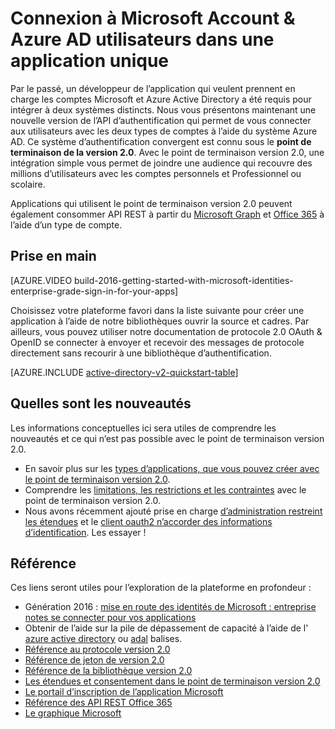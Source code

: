 <properties
    pageTitle="vue d’ensemble du point de terminaison de version 2.0 | Microsoft Azure"
    description="Introduction à la création d’applications avec Microsoft Account et Azure Active Directory se connecter."
    services="active-directory"
    documentationCenter=""
    authors="dstrockis"
    manager="mbaldwin"
    editor=""/>

<tags
    ms.service="active-directory"
    ms.workload="identity"
    ms.tgt_pltfrm="na"
    ms.devlang="na"
    ms.topic="article"
    ms.date="09/27/2016"
    ms.author="dastrock"/>

# <a name="sign-in-microsoft-account--azure-ad-users-in-a-single-app"></a>Connexion à Microsoft Account & Azure AD utilisateurs dans une application unique

Par le passé, un développeur de l’application qui veulent prennent en charge les comptes Microsoft et Azure Active Directory a été requis pour intégrer à deux systèmes distincts.  Nous vous présentons maintenant une nouvelle version de l’API d’authentification qui permet de vous connecter aux utilisateurs avec les deux types de comptes à l’aide du système Azure AD.  Ce système d’authentification convergent est connu sous le **point de terminaison de la version 2.0**.  Avec le point de terminaison version 2.0, une intégration simple vous permet de joindre une audience qui recouvre des millions d’utilisateurs avec les comptes personnels et Professionnel ou scolaire.

Applications qui utilisent le point de terminaison version 2.0 peuvent également consommer API REST à partir du [Microsoft Graph](https://graph.microsoft.io) et [Office 365](https://msdn.microsoft.com/office/office365/howto/authenticate-Office-365-APIs-using-v2) à l’aide d’un type de compte.

<!-- For a quick introduction to the v2.0 endpoint, please view the [Getting Started with Microsoft Identities: Enterprise Grade Sign In For Your Apps](https://azure.microsoft.com/documentation/videos/build-2016-getting-started-with-microsoft-identities-enterprise-grade-sign-in-for-your-apps/) video. -->

## <a name="getting-started"></a>Prise en main
[AZURE.VIDEO build-2016-getting-started-with-microsoft-identities-enterprise-grade-sign-in-for-your-apps]

Choisissez votre plateforme favori dans la liste suivante pour créer une application à l’aide de notre bibliothèques ouvrir la source et cadres.  Par ailleurs, vous pouvez utiliser notre documentation de protocole 2.0 OAuth & OpenID se connecter à envoyer et recevoir des messages de protocole directement sans recourir à une bibliothèque d’authentification.

<!-- TODO: Finalize this table  -->
[AZURE.INCLUDE [active-directory-v2-quickstart-table](../../includes/active-directory-v2-quickstart-table.md)]

## <a name="whats-new"></a>Quelles sont les nouveautés
Les informations conceptuelles ici sera utiles de comprendre les nouveautés et ce qui n’est pas possible avec le point de terminaison version 2.0.

- En savoir plus sur les [types d’applications, que vous pouvez créer avec le point de terminaison version 2.0](active-directory-v2-flows.md).
- Comprendre les [limitations, les restrictions et les contraintes](active-directory-v2-limitations.md) avec le point de terminaison version 2.0.
- Nous avons récemment ajouté prise en charge [d’administration restreint les étendues](active-directory-v2-scopes.md) et le [client oauth2 n’accorder des informations d’identification](active-directory-v2-protocols-oauth-client-creds.md).  Les essayer !

## <a name="reference"></a>Référence
Ces liens seront utiles pour l’exploration de la plateforme en profondeur :

- Génération 2016 : [mise en route des identités de Microsoft : entreprise notes se connecter pour vos applications](https://azure.microsoft.com/documentation/videos/build-2016-getting-started-with-microsoft-identities-enterprise-grade-sign-in-for-your-apps/)
- Obtenir de l’aide sur la pile de dépassement de capacité à l’aide de l' [azure active directory](http://stackoverflow.com/questions/tagged/azure-active-directory) ou [adal](http://stackoverflow.com/questions/tagged/adal) balises.
- [Référence au protocole version 2.0](active-directory-v2-protocols.md)
- [Référence de jeton de version 2.0](active-directory-v2-tokens.md)
- [Référence de la bibliothèque version 2.0](active-directory-v2-libraries.md)
- [Les étendues et consentement dans le point de terminaison version 2.0](active-directory-v2-scopes.md)
- [Le portail d’inscription de l’application Microsoft](https://apps.dev.microsoft.com/?referrer=https://azure.microsoft.com/documentation/articles&deeplink=/appList)
- [Référence des API REST Office 365](https://msdn.microsoft.com/office/office365/howto/authenticate-Office-365-APIs-using-v2)
- [Le graphique Microsoft](https://graph.microsoft.io)